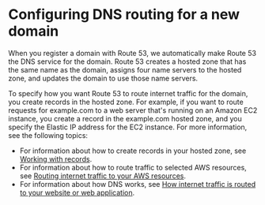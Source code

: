 # Configuring DNS routing for a new domain<a name="dns-configuring-new-domain"></a>

When you register a domain with Route 53, we automatically make Route 53 the DNS service for the domain\. Route 53 creates a hosted zone that has the same name as the domain, assigns four name servers to the hosted zone, and updates the domain to use those name servers\.

To specify how you want Route 53 to route internet traffic for the domain, you create records in the hosted zone\. For example, if you want to route requests for example\.com to a web server that's running on an Amazon EC2 instance, you create a record in the example\.com hosted zone, and you specify the Elastic IP address for the EC2 instance\. For more information, see the following topics:
+ For information about how to create records in your hosted zone, see [Working with records](rrsets-working-with.md)\.
+ For information about how to route traffic to selected AWS resources, see [Routing internet traffic to your AWS resources](routing-to-aws-resources.md)\.
+ For information about how DNS works, see [How internet traffic is routed to your website or web application](welcome-dns-service.md)\.